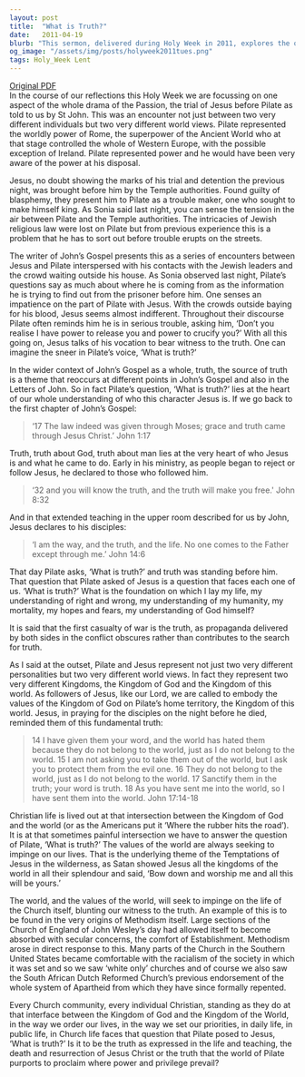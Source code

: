 ```yaml
---
layout: post
title:  "What is Truth?"
date:   2011-04-19
blurb: "This sermon, delivered during Holy Week in 2011, explores the question posed by Pilate to Jesus: 'What is truth?'. It delves into the contrasting worldviews represented by Jesus and Pilate, and the implications of these differing perspectives for the followers of Jesus. The sermon emphasizes the importance of truth in understanding the character of Jesus and the essence of Christian life."
og_image: "/assets/img/posts/holyweek2011tues.png"
tags: Holy_Week Lent
---
```

[Original PDF](/assets/pdf/holyweek2011tues.pdf)    
In the course of our reflections this Holy Week we are focussing on one aspect of the whole drama of the Passion, the trial of Jesus before Pilate as told to us by St John. This was an encounter not just between two very different individuals but two very different world views. Pilate represented the worldly power of Rome, the superpower of the Ancient World who at that stage controlled the whole of Western Europe, with the possible exception of Ireland. Pilate represented power and he would have been very aware of the power at his disposal.

Jesus, no doubt showing the marks of his trial and detention the previous night, was brought before him by the Temple authorities. Found guilty of blasphemy, they present him to Pilate as a trouble maker, one who sought to make himself king. As Sonia said last night, you can sense the tension in the air between Pilate and the Temple authorities. The intricacies of Jewish religious law were lost on Pilate but from previous experience this is a problem that he has to sort out before trouble erupts on the streets.

The writer of John’s Gospel presents this as a series of encounters between Jesus and Pilate interspersed with his contacts with the Jewish leaders and the crowd waiting outside his house. As Sonia observed last night, Pilate’s questions say as much about where he is coming from as the information he is trying to find out from the prisoner before him. One senses an impatience on the part of Pilate with Jesus. With the crowds outside baying for his blood, Jesus seems almost indifferent. Throughout their discourse Pilate often reminds him he is in serious trouble, asking him, ‘Don’t you realise I have power to release you and power to crucify you?’ With all this going on, Jesus talks of his vocation to bear witness to the truth. One can imagine the sneer in Pilate’s voice, ‘What is truth?’

In the wider context of John’s Gospel as a whole, truth, the source of truth is a theme that reoccurs at different points in John’s Gospel and also in the Letters of John. So in fact Pilate’s question, ‘What is truth?’ lies at the heart of our whole understanding of who this character Jesus is. If we go back to the first chapter of John’s Gospel:

> ‘17 The law indeed was given through Moses; grace and truth came through Jesus Christ.’ John 1:17

Truth, truth about God, truth about man lies at the very heart of who Jesus is and what he came to do. Early in his ministry, as people began to reject or follow Jesus, he declared to those who followed him.

> ‘32 and you will know the truth, and the truth will make you free.' John 8:32

And in that extended teaching in the upper room described for us by John, Jesus declares to his disciples:

> ‘I am the way, and the truth, and the life. No one comes to the Father except through me.’ John 14:6

That day Pilate asks, ‘What is truth?’ and truth was standing before him. That question that Pilate asked of Jesus is a question that faces each one of us. ‘What is truth?’ What is the foundation on which I lay my life, my understanding of right and wrong, my understanding of my humanity, my mortality, my hopes and fears, my understanding of God himself?

It is said that the first casualty of war is the truth, as propaganda delivered by both sides in the conflict obscures rather than contributes to the search for truth.

As I said at the outset, Pilate and Jesus represent not just two very different personalities but two very different world views. In fact they represent two very different Kingdoms, the Kingdom of God and the Kingdom of this world. As followers of Jesus, like our Lord, we are called to embody the values of the Kingdom of God on Pilate’s home territory, the Kingdom of this world. Jesus, in praying for the disciples on the night before he died, reminded them of this fundamental truth:

> 14 I have given them your word, and the world has hated them because they do not belong to the world, just as I do not belong to the world. 15 I am not asking you to take them out of the world, but I ask you to protect them from the evil one. 16 They do not belong to the world, just as I do not belong to the world. 17 Sanctify them in the truth; your word is truth. 18 As you have sent me into the world, so I have sent them into the world. John 17:14-18

Christian life is lived out at that intersection between the Kingdom of God and the world (or as the Americans put it ‘Where the rubber hits the road’). It is at that sometimes painful intersection we have to answer the question of Pilate, ‘What is truth?’ The values of the world are always seeking to impinge on our lives. That is the underlying theme of the Temptations of Jesus in the wilderness, as Satan showed Jesus all the kingdoms of the world in all their splendour and said, ‘Bow down and worship me and all this will be yours.’

The world, and the values of the world, will seek to impinge on the life of the Church itself, blunting our witness to the truth. An example of this is to be found in the very origins of Methodism itself. Large sections of the Church of England of John Wesley’s day had allowed itself to become absorbed with secular concerns, the comfort of Establishment. Methodism arose in direct response to this. Many parts of the Church in the Southern United States became comfortable with the racialism of the society in which it was set and so we saw ‘white only’ churches and of course we also saw the South African Dutch Reformed Church’s previous endorsement of the whole system of Apartheid from which they have since formally repented.

Every Church community, every individual Christian, standing as they do at that interface between the Kingdom of God and the Kingdom of the World, in the way we order our lives, in the way we set our priorities, in daily life, in public life, in Church life faces that question that Pilate posed to Jesus, ‘What is truth?’ Is it to be the truth as expressed in the life and teaching, the death and resurrection of Jesus Christ or the truth that the world of Pilate purports to proclaim where power and privilege prevail?
